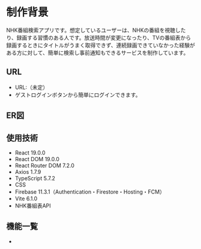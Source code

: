 # 制作背景
NHK番組検索アプリです。想定しているユーザーは、NHKの番組を視聴したり、録画する習慣のある人です。放送時間が変更になったり、TVの番組表から録画するときにタイトルがうまく取得できず、連続録画できていなかった経験がある方に対して、簡単に検索し事前通知もできるサービスを制作しています。

## URL
* URL:（未定）
* ゲストログインボタンから簡単にログインできます。

## ER図


## 使用技術
* React 19.0.0
* React DOM 19.0.0
* React Router DOM 7.2.0
* Axios 1.7.9
* TypeScript 5.7.2
* CSS
* Firebase 11.3.1（Authentication・Firestore・Hosting・FCM）
* Vite 6.1.0
* NHK番組表API

## 機能一覧
* 
